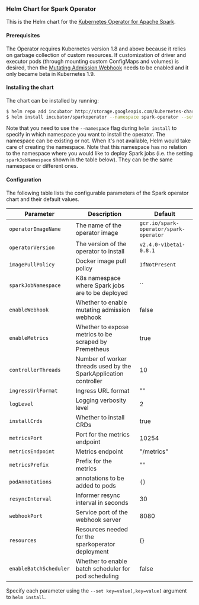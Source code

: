 ### Helm Chart for Spark Operator

This is the Helm chart for the [Kubernetes Operator for Apache Spark](https://github.com/GoogleCloudPlatform/spark-on-k8s-operator).

#### Prerequisites

The Operator requires Kubernetes version 1.8 and above because it relies on garbage collection of custom resources. If customization of driver and executor pods (through mounting custom ConfigMaps and volumes) is desired, then the [Mutating Admission Webhook](https://github.com/GoogleCloudPlatform/spark-on-k8s-operator/blob/master/docs/quick-start-guide.md#using-the-mutating-admission-webhook) needs to be enabled and it only became beta in Kubernetes 1.9.

#### Installing the chart

The chart can be installed by running:

```bash
$ helm repo add incubator http://storage.googleapis.com/kubernetes-charts-incubator
$ helm install incubator/sparkoperator --namespace spark-operator --set sparkJobNamespace=default
```

Note that you need to use the `--namespace` flag during `helm install` to specify in which namespace you want to install the operator. The namespace can be existing or not. When it's not available, Helm would take care of creating the namespace. Note that this namespace has no relation to the namespace where you would like to deploy Spark jobs (i.e. the setting `sparkJobNamespace` shown in the table below). They can be the same namespace or different ones.

#### Configuration

The following table lists the configurable parameters of the Spark operator chart and their default values.

| Parameter                 | Description                                                  | Default                                |
| ------------------------- | ------------------------------------------------------------ | -------------------------------------- |
| `operatorImageName`       | The name of the operator image                               | `gcr.io/spark-operator/spark-operator` |
| `operatorVersion`         | The version of the operator to install                       | `v2.4.0-v1beta1-0.8.1`                |
| `imagePullPolicy`         | Docker image pull policy                                     | `IfNotPresent`                         |
| `sparkJobNamespace`       | K8s namespace where Spark jobs are to be deployed            | ``                                     |
| `enableWebhook`           | Whether to enable mutating admission webhook                 | false                                  |
| `enableMetrics`           | Whether to expose metrics to be scraped by Premetheus        | true                                   |
| `controllerThreads`       | Number of worker threads used by the SparkApplication controller | 10                                 |
| `ingressUrlFormat`        | Ingress URL format                                           | ""                                     |
| `logLevel`                | Logging verbosity level                                      | 2                                      |
| `installCrds`             | Whether to install CRDs                                      | true                                   |
| `metricsPort`             | Port for the metrics endpoint                                | 10254                                  |
| `metricsEndpoint`         | Metrics endpoint                                             | "/metrics"                             |
| `metricsPrefix`           | Prefix for the metrics                                       | ""                                     |
| `podAnnotations`          | annotations to be added to pods                              | `{}`                                   |
| `resyncInterval`          | Informer resync interval in seconds                          | 30                                     |
| `webhookPort`             | Service port of the webhook server                           | 8080                                   |
| `resources`               | Resources needed for the sparkoperator deployment            | {}                                     |
| `enableBatchScheduler`    | Whether to enable batch scheduler for pod scheduling         | false                                  |

Specify each parameter using the `--set key=value[,key=value]` argument to `helm install`.
